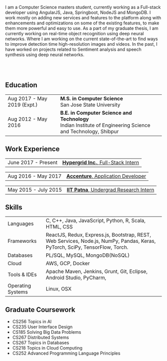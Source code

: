 I am a Computer Science masters student, currently working as a Full-stack developer using AngularJS, Java, Springboot, NodeJS and MongoDB. I work mostly on adding new services and features to the platform along with enhancements and optimizations on some of the existing features, to make them more powerful and easy to use. 
As a part of my graduate thesis, I am currently working on real-time object recognition using deep neural networks. Where I am working on the current state-of-the-art to find ways to improve detection time high-resolution images and videos.
In the past, I have worked on projects related to Sentiment analysis and speech synthesis using deep neural networks.

<br><br>

## <i class="fa fa-chevron-right"></i> Education

<table class="table table-hover">
  <tr>
    <td class="col-md-3">Aug 2017 - May 2019 (Expt.)</td>
    <td>
        <strong>M.S. in Computer Science</strong>
        <br>
      San Jose State University
    </td>
  </tr>
  <tr>
    <td class="col-md-3">Aug 2012 - May 2016</td>
    <td>
        <strong>B.E. in Computer Science and Technology</strong>
        <br>
      Indian Institute of Engineering Science and Technology, Shibpur
    </td>
  </tr>
</table>


## <i class="fa fa-chevron-right"></i> Work Experience

<table class="table table-hover">
  <tr>
    <td class='col-md-3'>June 2017 - Present</td> 
    <td><a href='javascript: none' onclick='$("#accenture_info").toggle()'><strong> Hypergrid Inc.</strong>, Full-Stack Intern</a> </td>
   </tr>
</table>

<div id="accenture_info" style="text-align: justify; display: none" markdown="1">
<ul>
<li>Developed REST endpoints for several new features in the platforms latest release, making a range of useful features available
to the customers </li>
<li>Migrated the Solr dependencies to Postgres to improve application availability and maintainability, reducing memory usage by
almost 20%</li>
<li>Optimized the VM provisioning by integrating Redis in-memory caching, substantially speeding up the data intensive operations</li>
<li>Integrated machine learning based VM recommendation engine to the platform, makes VM configuration recommendations
based on user requirements, reducing the usage cost</li>
</ul>
<strong><i>
  Technologies:  Java, Springboot, Gradle, JavaScript, Angular JS, Python, PostgreSQL, RESTFul web services
</i></strong><br>
</div>

<table class="table table-hover">
  <tr>
    <td class='col-md-3'>Aug 2016 - May 2017</td> 
    <td><a href='javascript: none' onclick='$("#accenture_info").toggle()'><strong> Accenture</strong>, Application Developer</a> </td>
   </tr>
</table>

<div id="accenture_info" style="text-align: justify; display: none" markdown="1">
<ul>
<li>Enhanced and maintained web-application suites using various technologies including backend modifications and other fixes. </li>
<li>Designed scripts for automated reporting of product data using Python and Shell scripting, drastically reduced the time needed for generating reports previously completed manually.</li>
<li>Contributed to the development of Accenture Automatic Ticket Resolver, aimed at reducing the average issue resolution time to 2 hours</li>
<li>Mentored new team members in JavaScript and Java technologies. </li>
</ul>
<strong><i>
  Technologies:  Java, JavaScript, Angular JS, JQuery, Shell Scripting, Python, Maven, PL/SQL, RESTFul web services
</i></strong><br>
</div>




<table class="table table-hover">
 <tr>
    <td class='col-md-3'>May 2015 - July 2015</td> 
    <td><a href='javascript: none' onclick='$("#iitp_info").toggle()'><strong> IIT Patna</strong>, Undergrad Research Intern</a> </td>
</tr>
</table>

<div id="iitp_info" style="text-align: justify; display: none" markdown="1">
<ul>
<li>Created an aspect-based sentiment classifier for online user reviews. More fine-grained sentiment analysis, giving the review for each aspect in a review. </li>
<li>Trained models for automatic extraction and classification of aspect terms and sentiments using Conditional Random Field (CRF) and Support Vector Machines (SVM).</li>
<li>Performed experiments on the benchmark dataset SemEval 2014 to measure extraction and classification accuracy of the model. </li>
</ul>
<strong><i>
  Technologies: Java, Shell Scripting, Python, Machine Learning, Support Vector Machines.
</i></strong><br>
</div>


## <i class="fa fa-chevron-right"></i> Skills
<table class="table table-hover">
<tr>
  <td class='col-md-2'>Languages</td>
  <td markdown="1">
C, C++, Java, JavaScript, Python, R, Scala, HTML, CSS
  </td>
</tr>
<tr>
  <td class='col-md-2'>Frameworks</td>
  <td markdown="1">
   ReactJS, Redux, Express.js, Bootstrap, REST, Web Services, Node.js, NumPy, Pandas, Keras, PyTorch, SciPy, TensorFlow, Torch.
  </td>
</tr>
<tr>
  <td class='col-md-2'>Databases</td>
  <td markdown="1">
   PL/SQL, MySQL, MongoDB(NoSQL)
  </td>
</tr>
<tr>
  <td class='col-md-2'>Cloud</td>
  <td markdown="1">
   AWS, GCP, Docker
  </td>
</tr>
<tr>
  <td class='col-md-2'>Tools & IDEs</td>
  <td markdown="1">
   Apache Maven, Jenkins, Grunt, Git, Eclipse, Android Studio, PyCharm, 
  </td>
</tr>

<tr>
  <td class='col-md-2'>Operating Systems</td>
  <td markdown="1">
Linux, OSX
  </td>
</tr>
</table>

## <i class="fa fa-chevron-right"></i> Graduate Coursework

  + CS256 Topics in AI
  + CS235 User Interface Design
  + CS185 Solving Big Data Problems
  + CS267 Distributed Systems
  + CS267 Topics in Databases
  + CS218 Topics in Cloud Computing
  + CS252 Advanced Programming Language Principles
